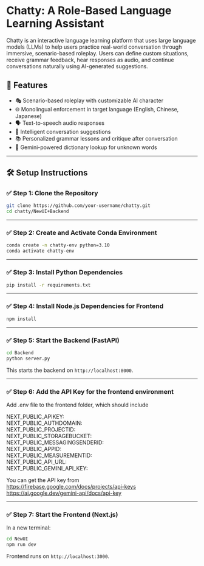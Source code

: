 # Chatty: A Role-Based Language Learning Assistant

Chatty is an interactive language learning platform that uses large language models (LLMs) to help users practice real-world conversation through immersive, scenario-based roleplay. Users can define custom situations, receive grammar feedback, hear responses as audio, and continue conversations naturally using AI-generated suggestions.

## 🌟 Features

- 🎭 Scenario-based roleplay with customizable AI character
- 🌐 Monolingual enforcement in target language (English, Chinese, Japanese)
- 🗣️ Text-to-speech audio responses
- 💬 Intelligent conversation suggestions
- 📚 Personalized grammar lessons and critique after conversation
- 📖 Gemini-powered dictionary lookup for unknown words

---

## 🛠️ Setup Instructions

### ✅ Step 1: Clone the Repository

```bash
git clone https://github.com/your-username/chatty.git
cd chatty/NewUI+Backend
```

---

### ✅ Step 2: Create and Activate Conda Environment

```bash
conda create -n chatty-env python=3.10
conda activate chatty-env
```

---

### ✅ Step 3: Install Python Dependencies

```bash
pip install -r requirements.txt
```

---

### ✅ Step 4: Install Node.js Dependencies for Frontend

```bash
npm install
```

---

### ✅ Step 5: Start the Backend (FastAPI)

```bash
cd Backend
python server.py
```

This starts the backend on `http://localhost:8000`.

---

### ✅ Step 6: Add the API Key for the frontend environment

Add .env file to the frontend folder, which should include

NEXT_PUBLIC_APIKEY: <br />
NEXT_PUBLIC_AUTHDOMAIN: <br />
NEXT_PUBLIC_PROJECTID: <br />
NEXT_PUBLIC_STORAGEBUCKET: <br />
NEXT_PUBLIC_MESSAGINGSENDERID: <br />
NEXT_PUBLIC_APPID: <br />
NEXT_PUBLIC_MEASUREMENTID: <br />
NEXT_PUBLIC_API_URL: <br />
NEXT_PUBLIC_GEMINI_API_KEY: <br />

You can get the API key from https://firebase.google.com/docs/projects/api-keys <br />
https://ai.google.dev/gemini-api/docs/api-key

---

### ✅ Step 7: Start the Frontend (Next.js)

In a new terminal:

```bash
cd NewUI
npm run dev
```

Frontend runs on `http://localhost:3000`.
